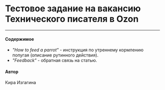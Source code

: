 # Тестовое задание на вакансию Технического писателя в Ozon
***
#### Содержимое
- _"How to feed a parrot"_ - инструкция по утреннему кормлению попугая (описание рутинного действия).
- _"Feedback"_ - обратная связь на статью.

#### Автор
Кира Изгагина
